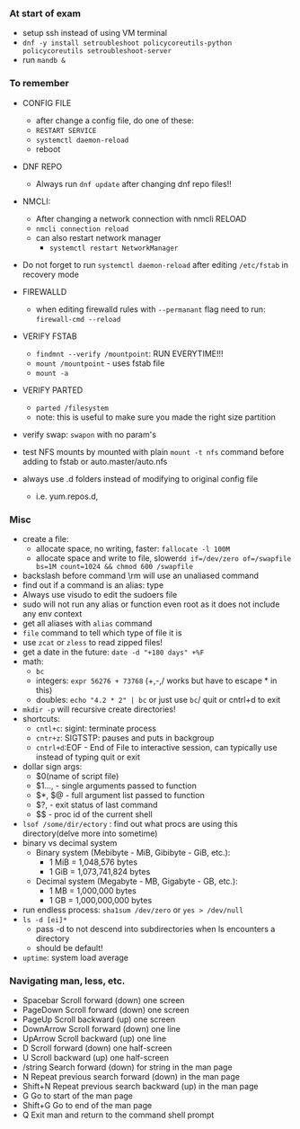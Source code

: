 ### At start of exam
* setup ssh instead of using VM terminal
* `dnf -y install setroubleshoot policycoreutils-python policycoreutils setroubleshoot-server`
* run `mandb &`


### To remember
* CONFIG FILE
  * after change a config file, do one of these:
  * `RESTART SERVICE`
  * `systemctl daemon-reload`
  * reboot

* DNF REPO
  * Always run `dnf update` after changing dnf repo files!!

* NMCLI:
  * After changing a network connection with nmcli RELOAD 
  * `nmcli connection reload`
  * can also restart network manager 
    * `systemctl restart NetworkManager`
  
* Do not forget to run `systemctl daemon-reload` after editing `/etc/fstab` in recovery mode

* FIREWALLD
  * when editing firewalld rules with `--permanant` flag need to run:  `firewall-cmd --reload`


* VERIFY FSTAB
    * `findmnt --verify /mountpoint`: RUN EVERYTIME!!!
    * `mount /mountpoint` - uses fstab file 
    * `mount -a`

* VERIFY PARTED
    * `parted /filesystem`
    * note: this is useful to make sure you made the right size partition

* verify swap: `swapon` with no param's

* test NFS mounts by mounted with plain `mount -t nfs` command before adding to fstab or auto.master/auto.nfs

* always use .d folders instead of modifying to original config file
  * i.e. yum.repos.d, 




### Misc
* create a file: 
  * allocate space, no writing, faster: `fallocate -l 100M`
  * allocate space and write to file, slower`dd if=/dev/zero of=/swapfile bs=1M count=1024 && chmod 600 /swapfile`
* backslash before command \rm will use an unaliased command
* find out if a command is an alias: type <command>
* Always use visudo to edit the sudoers file
* sudo will not run any alias or function even root as it does not include any env context
* get all aliases with `alias` command
* `file` command to tell which type of file it is
* use `zcat` or `zless` to read zipped files!
* get a date in the future: `date -d "+180 days" +%F`
* math: 
  * `bc`
  * integers: `expr 56276 + 73768` (+,-,/ works but have to escape * in this)
  * doubles: `echo "4.2 * 2" | bc` or just use `bc`/ quit or cntrl+d to exit
* `mkdir -p`  will recursive create directories!
* shortcuts:
  * `cntl+c`: sigint: terminate process
  * `cntr+z`: SIGTSTP: pauses and puts in backgroup 
  * `cntrl+d`:EOF - End of File to interactive session, can typically use instead of typing quit or exit
* dollar sign args:
  * $0(name of script file)
  * $1..., - single arguments passed to function
  * $*, $@ - full argument list passed to function
  * $?, - exit status of last command
  * $$ - proc id of the current shell
* `lsof /some/dir/ectory` : find out what procs are using this directory(delve more into sometime)
* binary vs decimal system
  * Binary system (Mebibyte - MiB, Gibibyte - GiB, etc.):
      * 1 MiB = 1,048,576 bytes
      * 1 GiB = 1,073,741,824 bytes
  * Decimal system (Megabyte - MB, Gigabyte - GB, etc.):
      * 1 MB = 1,000,000 bytes
      * 1 GB = 1,000,000,000 bytes
* run endless process: `sha1sum /dev/zero` or   `yes > /dev/null`
* `ls -d [ei]*`
  * pass -d to not descend into subdirectories when ls encounters a directory
  * should be default!
* `uptime`: system load average
























### Navigating man, less, etc.
* Spacebar Scroll forward (down) one screen
* PageDown Scroll forward (down) one screen
* PageUp Scroll backward (up) one screen
* DownArrow Scroll forward (down) one line
* UpArrow Scroll backward (up) one line
* D Scroll forward (down) one half-screen
* U Scroll backward (up) one half-screen
* /string Search forward (down) for string in the man page
* N Repeat previous search forward (down) in the man page
* Shift+N Repeat previous search backward (up) in the man page
* G Go to start of the man page
* Shift+G Go to end of the man page
* Q Exit man and return to the command shell prompt
